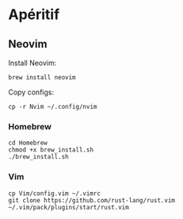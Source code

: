 # Apéritif

## Neovim

Install Neovim:
```
brew install neovim
```

Copy configs:
```
cp -r Nvim ~/.config/nvim
```

### Homebrew
```
cd Homebrew
chmod +x brew_install.sh
./brew_install.sh
```

### Vim
```
cp Vim/config.vim ~/.vimrc
git clone https://github.com/rust-lang/rust.vim ~/.vim/pack/plugins/start/rust.vim
```
